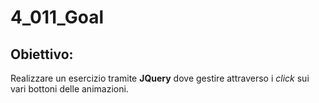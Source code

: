 # 4_011_Goal
## Obiettivo:
Realizzare un esercizio tramite **JQuery** dove gestire attraverso i *click* sui vari bottoni delle animazioni.
